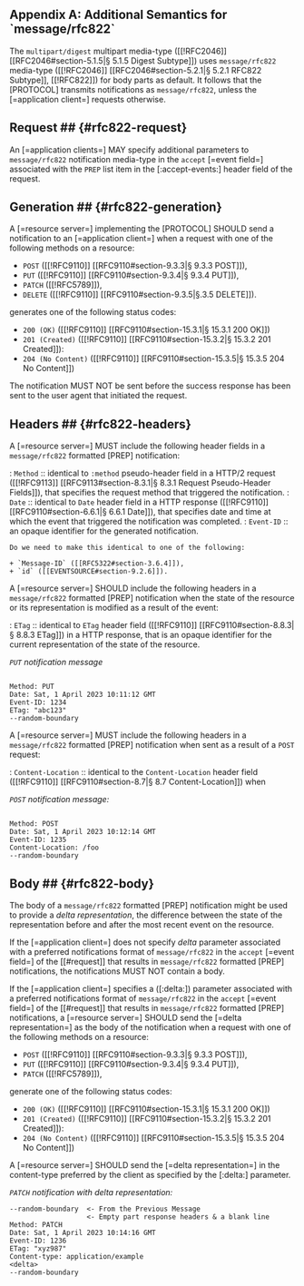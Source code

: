 <h2 id="rfc822-for-notifications">
  Appendix A: Additional Semantics for `message/rfc822`
</h2>

The `multipart/digest` multipart media-type ([[!RFC2046]] [[RFC2046#section-5.1.5|§ 5.1.5 Digest Subtype]]) uses `message/rfc822` media-type ([[!RFC2046]] [[RFC2046#section-5.2.1|§ 5.2.1 RFC822 Subtype]], [[!RFC822]]) for body parts as default. It follows that the [PROTOCOL] transmits notifications as `message/rfc822`, unless the [=application client=] requests otherwise.

## Request ## {#rfc822-request}

An [=application clients=] MAY specify additional parameters to `message/rfc822` notification media-type in the `accept` [=event field=] associated with the `PREP` list item in the [:accept-events:] header field of the request.

## Generation ## {#rfc822-generation}

A [=resource server=] implementing the [PROTOCOL] SHOULD send a notification to an [=application client=] when a request with one of the following methods on a resource:

+ `POST` ([[!RFC9110]] [[RFC9110#section-9.3.3|§ 9.3.3 POST]]),
+ `PUT` ([[!RFC9110]] [[RFC9110#section-9.3.4|§ 9.3.4 PUT]]),
+ `PATCH` ([[!RFC5789]]),
+ `DELETE` ([[!RFC9110]] [[RFC9110#section-9.3.5|§.3.5 DELETE]]).

generates one of the following status codes:

+ `200 (OK)` ([[!RFC9110]] [[RFC9110#section-15.3.1|§ 15.3.1 200 OK]])
+ `201 (Created)` ([[!RFC9110]] [[RFC9110#section-15.3.2|§ 15.3.2 201 Created]]):
+ `204 (No Content)` ([[!RFC9110]] [[RFC9110#section-15.3.5|§ 15.3.5 204 No Content]])

The notification MUST NOT be sent before the success response has been sent to the user agent that initiated the request.

## Headers ## {#rfc822-headers}

A [=resource server=] MUST include the following header fields in a `message/rfc822` formatted [PREP] notification:

: `Method`
:: identical to `:method` pseudo-header field in a HTTP/2 request ([[!RFC9113]] [[RFC9113#section-8.3.1|§ 8.3.1 Request Pseudo-Header Fields]]), that specifies the request method that triggered the notification.
: `Date`
:: identical to `Date` header field in a HTTP response ([[!RFC9110]] [[RFC9110#section-6.6.1|§ 6.6.1 Date]]), that specifies date and time at which the event that triggered the notification was completed.
: `Event-ID`
:: an opaque identifier for the generated notification.

  <div class="issue">

    Do we need to make this identical to one of the following:

    + `Message-ID` ([[RFC5322#section-3.6.4]]),
    + `id` ([[EVENTSOURCE#section-9.2.6]]).

  </div>

A [=resource server=] SHOULD include the following headers in a `message/rfc822` formatted [PREP] notification when the state of the resource or its representation is modified as a result of the event:

: `ETag`
:: identical to `ETag` header field ([[!RFC9110]] [[RFC9110#section-8.8.3|§ 8.8.3 ETag]]) in a HTTP response, that is an opaque identifier for the current representation of the state of the resource.

<div class="example">

<cite>`PUT` notification message

```http

Method: PUT
Date: Sat, 1 April 2023 10:11:12 GMT
Event-ID: 1234
ETag: "abc123"
--random-boundary
```

</div>

A [=resource server=] MUST include the following headers in a `message/rfc822` formatted [PREP] notification when sent as a result of a `POST` request:

: `Content-Location`
:: identical to the `Content-Location` header field ([[!RFC9110]] [[RFC9110#section-8.7|§ 8.7 Content-Location]]) when

<div class="example">

<cite>`POST` notification message:</cite>

```http

Method: POST
Date: Sat, 1 April 2023 10:12:14 GMT
Event-ID: 1235
Content-Location: /foo
--random-boundary
```

</div>

## Body ## {#rfc822-body}

The body of a `message/rfc822` formatted [PREP] notification might be used to provide a <dfn >delta representation</dfn>, the difference between the state of the representation before and after the most recent event on the resource.

If the [=application client=] does not specify <dfn data-dfn-type="http-header">delta</dfn> parameter associated with a preferred notifications format of `message/rfc822` in the `accept` [=event field=] of the [[#request]] that results in `message/rfc822` formatted [PREP] notifications, the notifications MUST NOT contain a body.

If the [=application client=] specifies a ([:delta:]) parameter associated with a preferred notifications format of `message/rfc822` in the `accept` [=event field=] of the [[#request]] that results in `message/rfc822` formatted [PREP] notifications, a [=resource server=] SHOULD send the [=delta representation=] as the body of the notification when a request with one of the following methods on a resource:

+ `POST` ([[!RFC9110]] [[RFC9110#section-9.3.3|§ 9.3.3 POST]]),
+ `PUT` ([[!RFC9110]] [[RFC9110#section-9.3.4|§ 9.3.4 PUT]]),
+ `PATCH` ([[!RFC5789]]),

generate one of the following status codes:

+ `200 (OK)` ([[!RFC9110]] [[RFC9110#section-15.3.1|§ 15.3.1 200 OK]])
+ `201 (Created)` ([[!RFC9110]] [[RFC9110#section-15.3.2|§ 15.3.2 201 Created]]):
+ `204 (No Content)` ([[!RFC9110]] [[RFC9110#section-15.3.5|§ 15.3.5 204 No Content]])

A [=resource server=] SHOULD send the [=delta representation=] in the content-type preferred by the client as specified by the [:delta:] parameter.

<!--
  If a `delta` parameter is not set in the `content-type` event field for the [[#notifications-response]], [=resource servers=] MUST provide a `Content-Type` header in each notification.
-->

<div class="example">

<cite>`PATCH` notification with delta representation:</cite>

```http
--random-boundary  <- From the Previous Message
                   <- Empty part response headers & a blank line
Method: PATCH
Date: Sat, 1 April 2023 10:14:16 GMT
Event-ID: 1236
ETag: "xyz987"
Content-type: application/example
<delta>
--random-boundary
```

</div>

